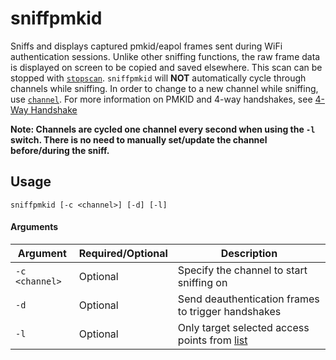 # sniffpmkid
Sniffs and displays captured pmkid/eapol frames sent during WiFi authentication sessions. Unlike other sniffing functions, the raw frame data is displayed on screen to be copied and saved elsewhere. This scan can be stopped with [`stopscan`](stopscan). `sniffpmkid` will **NOT** automatically cycle through channels while sniffing. In order to change to a new channel while sniffing, use [`channel`](channel). For more information on PMKID and 4-way handshakes, see [4-Way Handshake](https://www.wifi-professionals.com/2019/01/4-way-handshake)

**Note: Channels are cycled one channel every second when using the `-l` switch. There is no need to manually set/update the channel before/during the sniff.**

## Usage
```sniffpmkid [-c <channel>] [-d] [-l]```

#### Arguments
| Argument | Required/Optional | Description |
| -------- | ----------------- | ----------- |
| `-c <channel>` | Optional | Specify the channel to start sniffing on |
| `-d` | Optional | Send deauthentication frames to trigger handshakes |
| `-l` | Optional | Only target selected access points from [list](list) |
